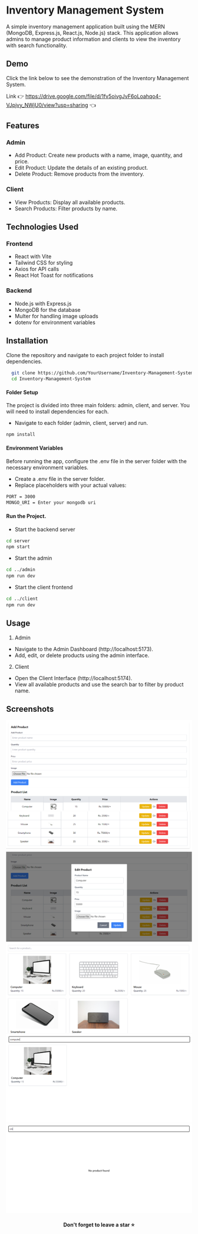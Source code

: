 # Inventory Management System

A simple inventory management application built using the MERN (MongoDB, Express.js, React.js, Node.js) stack. This application allows admins to manage product information and clients to view the inventory with search functionality.


## Demo

Click the link below to see the demonstration of the Inventory Management System.

Link 👉 https://drive.google.com/file/d/1fv5oivgJvF6oLoahqo4-VJpjvy_NWjU0/view?usp=sharing 👈


## Features

### Admin
- Add Product: Create new products with a name, image, quantity, and price.
- Edit Product: Update the details of an existing product.
- Delete Product: Remove products from the inventory.

### Client
- View Products: Display all available products.
- Search Products: Filter products by name.


## Technologies Used

### Frontend
- React with Vite
- Tailwind CSS for styling
- Axios for API calls
- React Hot Toast for notifications

### Backend
- Node.js with Express.js
- MongoDB for the database
- Multer for handling image uploads
- dotenv for environment variables


## Installation

Clone the repository and navigate to each project folder to install dependencies.
```bash
  git clone https://github.com/YourUsername/Inventory-Management-System.git
  cd Inventory-Management-System
```
#### Folder Setup
The project is divided into three main folders: admin, client, and server. You will need to install dependencies for each.
- Navigate to each folder (admin, client, server) and run.
```bash
npm install
```
#### Environment Variables
Before running the app, configure the .env file in the server folder with the necessary environment variables.
- Create a .env file in the server folder.
- Replace placeholders with your actual values:
```bash
PORT = 3000
MONGO_URI = Enter your mongodb uri
```
#### Run the Project.
- Start the backend server
```bash
cd server
npm start
```
- Start the admin
```bash
cd ../admin
npm run dev
```
- Start the client frontend
```bash
cd ../client
npm run dev
```


## Usage
1. Admin
- Navigate to the Admin Dashboard (http://localhost:5173).
- Add, edit, or delete products using the admin interface.
2. Client
- Open the Client Interface (http://localhost:5174).
- View all available products and use the search bar to filter by product name.



## Screenshots

![image alt](https://github.com/MrTharinduDasantha/Inventory-Management-System/blob/3618558c861c9432272f238843d5f0d972d07662/Img%20-%201.png)
![image alt](https://github.com/MrTharinduDasantha/Inventory-Management-System/blob/3618558c861c9432272f238843d5f0d972d07662/Img%20-%202.png)
![image alt](https://github.com/MrTharinduDasantha/Inventory-Management-System/blob/3618558c861c9432272f238843d5f0d972d07662/Img%20-%203.png)
![image alt](https://github.com/MrTharinduDasantha/Inventory-Management-System/blob/3618558c861c9432272f238843d5f0d972d07662/Img%20-%204.png)
![image alt](https://github.com/MrTharinduDasantha/Inventory-Management-System/blob/3618558c861c9432272f238843d5f0d972d07662/Img%20-%205.png)
![image alt](https://github.com/MrTharinduDasantha/Inventory-Management-System/blob/3618558c861c9432272f238843d5f0d972d07662/Img%20-%206.png)

<h4 align="center"> Don't forget to leave a star ⭐️ </h4>
